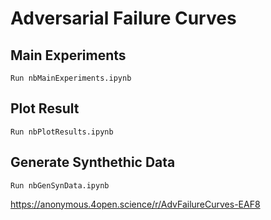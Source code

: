 # Adversarial Failure Curves

## Main Experiments
    Run nbMainExperiments.ipynb

## Plot Result
    Run nbPlotResults.ipynb

## Generate Synthethic Data
    Run nbGenSynData.ipynb 


https://anonymous.4open.science/r/AdvFailureCurves-EAF8

